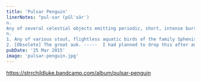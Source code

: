 ```yaml
---
title: 'Pulsar Penguin'
linerNotes: "pul·sar (pŭl′sär′)
n.
Any of several celestial objects emitting periodic, short, intense bursts of radio, x-ray, or visible electromagnetic radiation, generally believed to be quickly rotating neutron stars. pen·guin (pĕng′gwĭn, pĕn′-)
n.
1. Any of various stout, flightless aquatic birds of the family Spheniscidae, of the Southern Hemisphere, having flipperlike wings and webbed feet adapted for swimming and diving, short scalelike feathers, and white underparts with a dark back.
2. [Obsolete] The great auk. -----  I had planned to drop this after adding a few more tracks but an unfortunate even made me realise sometimes, you can't wait for everything to be 'perfect'. 18 tracks, no theme. Hope you enjoy it. Dedicated to the people of Nice, Frederic Domoy of Sonic Import in Nice (http://www.sonic-vinyl.com) and his beautiful little dog."
pubDate: '25 Mar 2015'
image: 'pulsar-penguin.jpg'
---
```


https://strrchildluke.bandcamp.com/album/pulsar-penguin
